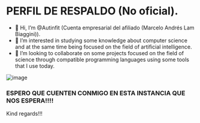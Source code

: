 # PERFIL DE RESPALDO (No oficial).

- 👋 Hi, I’m @Autinfit (Cuenta empresarial del afiliado (Marcelo Andrés Lam Biaggini)).
- 👀 I’m interested in studying some knowledge about computer science and at the same time being focused on the field of artificial intelligence.
- 💞️ I’m looking to collaborate on some projects focused on the field of science through compatible programming languages ​​using some tools that I use today.

 ![image](https://github.com/Autinfit/Autinfit/assets/155406623/914d5d45-731a-4f45-b5e2-2a9171318f20)

### ESPERO QUE CUENTEN CONMIGO EN ESTA INSTANCIA QUE NOS ESPERA!!!!

Kind regards!!!
<!---
Autinfit/Autinfit is a ✨ special ✨ repository because its `README.md` (this file) appears on your GitHub profile.
You can click the Preview link to take a look at your changes.
--->
